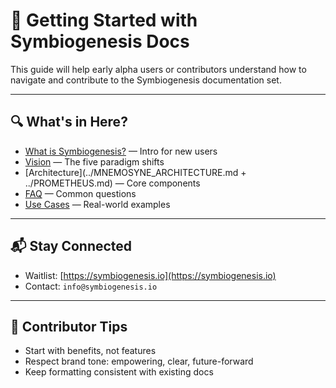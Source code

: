 # 🚀 Getting Started with Symbiogenesis Docs

This guide will help early alpha users or contributors understand how to navigate and contribute to the Symbiogenesis documentation set.

---

## 🔍 What's in Here?

- [What is Symbiogenesis?](./what-is-symbiogenesis.md) — Intro for new users
- [Vision](../VISION.md) — The five paradigm shifts
- [Architecture](../MNEMOSYNE_ARCHITECTURE.md + ../PROMETHEUS.md) — Core components
- [FAQ](./faq.md) — Common questions
- [Use Cases](./use-cases.md) — Real-world examples

---

## 📬 Stay Connected

- Waitlist: [https://symbiogenesis.io](https://symbiogenesis.io)
- Contact: `info@symbiogenesis.io`

---

## 🧠 Contributor Tips

- Start with benefits, not features
- Respect brand tone: empowering, clear, future-forward
- Keep formatting consistent with existing docs